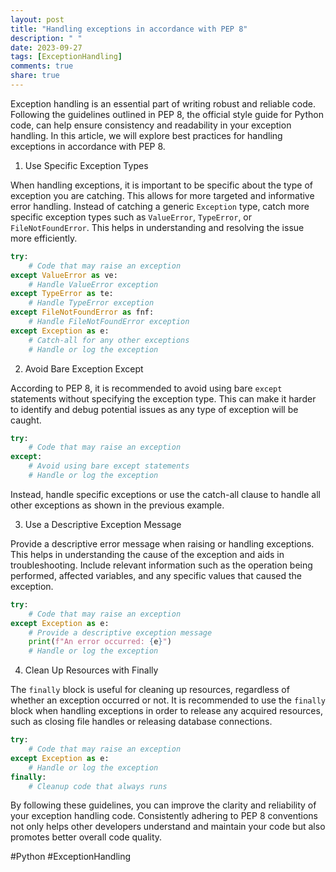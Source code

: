 ```yaml
---
layout: post
title: "Handling exceptions in accordance with PEP 8"
description: " "
date: 2023-09-27
tags: [ExceptionHandling]
comments: true
share: true
---
```


Exception handling is an essential part of writing robust and reliable code. Following the guidelines outlined in PEP 8, the official style guide for Python code, can help ensure consistency and readability in your exception handling. In this article, we will explore best practices for handling exceptions in accordance with PEP 8.

1. Use Specific Exception Types

When handling exceptions, it is important to be specific about the type of exception you are catching. This allows for more targeted and informative error handling. Instead of catching a generic `Exception` type, catch more specific exception types such as `ValueError`, `TypeError`, or `FileNotFoundError`. This helps in understanding and resolving the issue more efficiently.

```python
try:
    # Code that may raise an exception
except ValueError as ve:
    # Handle ValueError exception
except TypeError as te:
    # Handle TypeError exception
except FileNotFoundError as fnf:
    # Handle FileNotFoundError exception
except Exception as e:
    # Catch-all for any other exceptions
    # Handle or log the exception
```

2. Avoid Bare Exception Except

According to PEP 8, it is recommended to avoid using bare `except` statements without specifying the exception type. This can make it harder to identify and debug potential issues as any type of exception will be caught.

```python
try:
    # Code that may raise an exception
except:
    # Avoid using bare except statements
    # Handle or log the exception
```

Instead, handle specific exceptions or use the catch-all clause to handle all other exceptions as shown in the previous example.

3. Use a Descriptive Exception Message

Provide a descriptive error message when raising or handling exceptions. This helps in understanding the cause of the exception and aids in troubleshooting. Include relevant information such as the operation being performed, affected variables, and any specific values that caused the exception.

```python
try:
    # Code that may raise an exception
except Exception as e:
    # Provide a descriptive exception message
    print(f"An error occurred: {e}")
    # Handle or log the exception
```

4. Clean Up Resources with Finally

The `finally` block is useful for cleaning up resources, regardless of whether an exception occurred or not. It is recommended to use the `finally` block when handling exceptions in order to release any acquired resources, such as closing file handles or releasing database connections.

```python
try:
    # Code that may raise an exception
except Exception as e:
    # Handle or log the exception
finally:
    # Cleanup code that always runs
```

By following these guidelines, you can improve the clarity and reliability of your exception handling code. Consistently adhering to PEP 8 conventions not only helps other developers understand and maintain your code but also promotes better overall code quality.

#Python #ExceptionHandling
